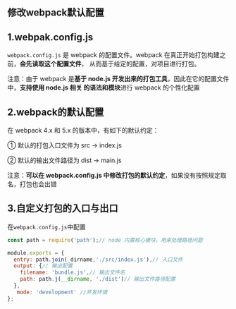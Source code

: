 ## 修改webpack默认配置

## 1.webpak.config.js

`webpack.config.js` 是 webpack 的配置文件。webpack 在真正开始打包构建之前，**会先读取这个配置文件**， 从而基于给定的配置，对项目进行打包。 

注意：由于 webpack 是**基于 node.js 开发出来的打包工具**，因此在它的配置文件中，**支持使用 node.js 相关 的语法和模块**进行 webpack 的个性化配置

## 2.webpack的默认配置

在 webpack 4.x 和 5.x 的版本中，有如下的默认约定：

 ① 默认的打包入口文件为 src -> index.js 

② 默认的输出文件路径为 dist -> main.js 

注意：**可以在 webpack.config.js 中修改打包的默认约定**，如果没有按照规定取名，打包也会出错

## 3.自定义打包的入口与出口

在`webpack.config.js`中配置

```js
const path = require('path');// node 内置核心模块，用来处理路径问题

module.exports = {
  entry: path.join(_dirname,'./src/index.js'),// 入口文件
  output: {// 输出配置
    filename: 'bundle.js',// 输出文件名
    path: path.j(__dirname, './dist')// 输出文件路径配置
  },
   mode: 'development' //开发环境
};
```


